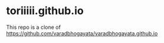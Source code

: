 # toriiiii.github.io
This repo is a clone of https://github.com/varadbhogayata/varadbhogayata.github.io

